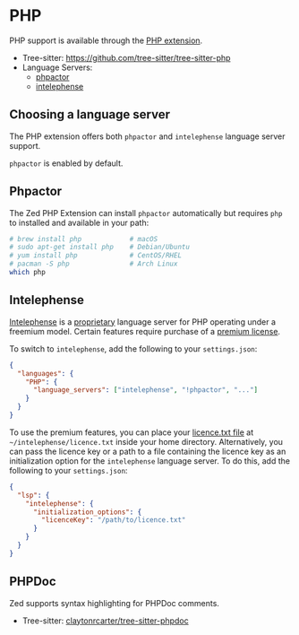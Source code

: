 # PHP

PHP support is available through the [PHP extension](https://github.com/zed-extensions/php).

- Tree-sitter: https://github.com/tree-sitter/tree-sitter-php
- Language Servers:
  - [phpactor](https://github.com/phpactor/phpactor)
  - [intelephense](https://github.com/bmewburn/vscode-intelephense/)

## Choosing a language server

The PHP extension offers both `phpactor` and `intelephense` language server support.

`phpactor` is enabled by default.

## Phpactor

The Zed PHP Extension can install `phpactor` automatically but requires `php` to installed and available in your path:

```sh
# brew install php            # macOS
# sudo apt-get install php    # Debian/Ubuntu
# yum install php             # CentOS/RHEL
# pacman -S php               # Arch Linux
which php
```

## Intelephense

[Intelephense](https://intelephense.com/) is a [proprietary](https://github.com/bmewburn/vscode-intelephense/blob/master/LICENSE.txt#L29) language server for PHP operating under a freemium model. Certain features require purchase of a [premium license](https://intelephense.com/).

To switch to `intelephense`, add the following to your `settings.json`:

```json
{
  "languages": {
    "PHP": {
      "language_servers": ["intelephense", "!phpactor", "..."]
    }
  }
}
```

To use the premium features, you can place your [licence.txt file](https://intelephense.com/faq.html) at `~/intelephense/licence.txt` inside your home directory. Alternatively, you can pass the licence key or a path to a file containing the licence key as an initialization option for the `intelephense` language server. To do this, add the following to your `settings.json`:

```json
{
  "lsp": {
    "intelephense": {
      "initialization_options": {
        "licenceKey": "/path/to/licence.txt"
      }
    }
  }
}
```

## PHPDoc

Zed supports syntax highlighting for PHPDoc comments.

- Tree-sitter: [claytonrcarter/tree-sitter-phpdoc](https://github.com/claytonrcarter/tree-sitter-phpdoc)
